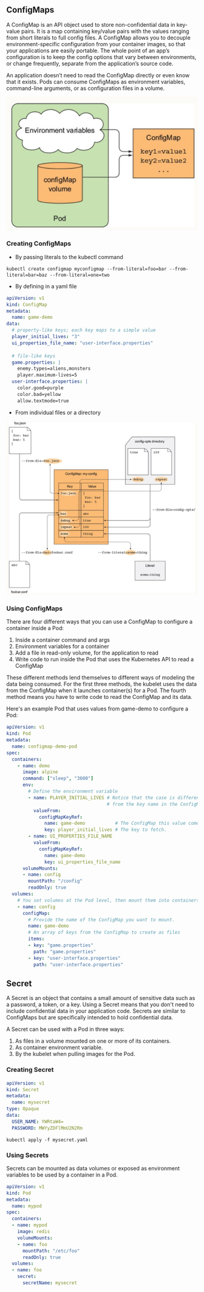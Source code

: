 ## ConfigMaps

A ConfigMap is an API object used to store non-confidential data in key-value pairs. It is a map containing key/value pairs with the values ranging from short literals to full config files. A ConfigMap allows you to decouple environment-specific configuration from your container images, so that your applications are easily portable.
The whole point of an app’s configuration is to keep the config options that vary between environments, or change frequently, separate from the application’s source code. 

An application doesn’t need to read the ConfigMap directly or even know that it exists. Pods can consume ConfigMaps as environment variables, command-line arguments, or as configuration files in a volume.

<img src=".\images\p3_configmaps.jpg"/>

### Creating ConfigMaps

* By passing literals to the kubectl command

```shell
kubectl create configmap myconfigmap --from-literal=foo=bar --from-literal=bar=baz --from-literal=one=two

```
* By defining in a yaml file

```yaml
apiVersion: v1
kind: ConfigMap
metadata:
  name: game-demo
data:
  # property-like keys; each key maps to a simple value
  player_initial_lives: "3"
  ui_properties_file_name: "user-interface.properties"

  # file-like keys
  game.properties: |
    enemy.types=aliens,monsters
    player.maximum-lives=5    
  user-interface.properties: |
    color.good=purple
    color.bad=yellow
    allow.textmode=true    
```
* From individual files or a directory

<img src=".\images\p3_configmaps_createfromdirectory.jpg"/>

### Using ConfigMaps

There are four different ways that you can use a ConfigMap to configure a container inside a Pod:

1. Inside a container command and args
2. Environment variables for a container
3. Add a file in read-only volume, for the application to read
4. Write code to run inside the Pod that uses the Kubernetes API to read a ConfigMap

These different methods lend themselves to different ways of modeling the data being consumed. For the first three methods, the kubelet uses the data from the ConfigMap when it launches container(s) for a Pod. The fourth method means you have to write code to read the ConfigMap and its data.

Here's an example Pod that uses values from game-demo to configure a Pod:

```yaml
apiVersion: v1
kind: Pod
metadata:
  name: configmap-demo-pod
spec:
  containers:
    - name: demo
      image: alpine
      command: ["sleep", "3600"]
      env:
        # Define the environment variable
        - name: PLAYER_INITIAL_LIVES # Notice that the case is different here
                                     # from the key name in the ConfigMap.
          valueFrom:
            configMapKeyRef:
              name: game-demo           # The ConfigMap this value comes from.
              key: player_initial_lives # The key to fetch.
        - name: UI_PROPERTIES_FILE_NAME
          valueFrom:
            configMapKeyRef:
              name: game-demo
              key: ui_properties_file_name
      volumeMounts:
      - name: config
        mountPath: "/config"
        readOnly: true
  volumes:
    # You set volumes at the Pod level, then mount them into containers inside that Pod
    - name: config
      configMap:
        # Provide the name of the ConfigMap you want to mount.
        name: game-demo
        # An array of keys from the ConfigMap to create as files
        items:
        - key: "game.properties"
          path: "game.properties"
        - key: "user-interface.properties"
          path: "user-interface.properties"
```


## Secret

A Secret is an object that contains a small amount of sensitive data such as a password, a token, or a key. Using a Secret means that you don't need to include confidential data in your application code. Secrets are similar to ConfigMaps but are specifically intended to hold confidential data.

A Secret can be used with a Pod in three ways:

1. As files in a volume mounted on one or more of its containers.
2. As container environment variable.
3. By the kubelet when pulling images for the Pod.

### Creating Secret

```yaml
apiVersion: v1
kind: Secret
metadata:
  name: mysecret
type: Opaque
data:
  USER_NAME: YWRtaW4=
  PASSWORD: MWYyZDFlMmU2N2Rm
```
```shell
kubectl apply -f mysecret.yaml
```
### Using Secrets

Secrets can be mounted as data volumes or exposed as environment variables to be used by a container in a Pod.

```yaml
apiVersion: v1
kind: Pod
metadata:
  name: mypod
spec:
  containers:
  - name: mypod
    image: redis
    volumeMounts:
    - name: foo
      mountPath: "/etc/foo"
      readOnly: true
  volumes:
  - name: foo
    secret:
      secretName: mysecret
```
